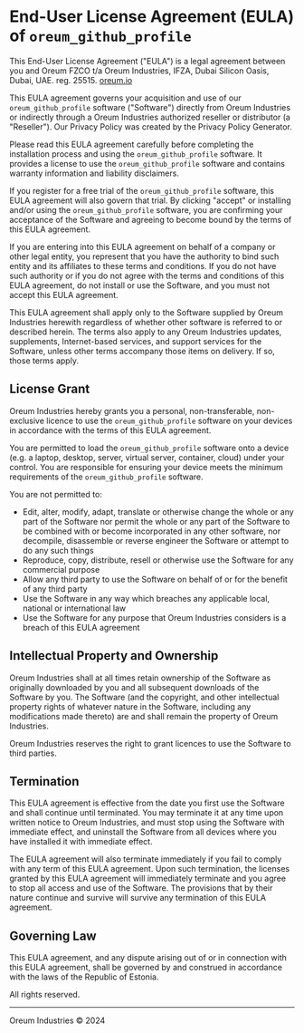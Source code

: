 # End-User License Agreement (EULA) of `oreum_github_profile`

This End-User License Agreement ("EULA") is a legal agreement between you and
Oreum FZCO t/a Oreum Industries, IFZA, Dubai Silicon Oasis, Dubai, UAE. 
reg. 25515. [oreum.io](https://oreum.io)

This EULA agreement governs your acquisition and use of our `oreum_github_profile`
software ("Software") directly from Oreum Industries or indirectly through a Oreum Industries
authorized reseller or distributor (a "Reseller"). Our Privacy Policy was
created by the Privacy Policy Generator.

Please read this EULA agreement carefully before completing the installation
process and using the `oreum_github_profile` software. It provides a license to use the
`oreum_github_profile` software and contains warranty information and liability
disclaimers.

If you register for a free trial of the `oreum_github_profile` software, this EULA
agreement will also govern that trial. By clicking "accept" or installing
and/or using the `oreum_github_profile` software, you are confirming your acceptance of
the Software and agreeing to become bound by the terms of this EULA agreement.

If you are entering into this EULA agreement on behalf of a company or other
legal entity, you represent that you have the authority to bind such entity and
its affiliates to these terms and conditions. If you do not have such authority
or if you do not agree with the terms and conditions of this EULA agreement, do
not install or use the Software, and you must not accept this EULA agreement.

This EULA agreement shall apply only to the Software supplied by Oreum Industries
herewith regardless of whether other software is referred to or described
herein. The terms also apply to any Oreum Industries updates, supplements,
Internet-based services, and support services for the Software, unless other
terms accompany those items on delivery. If so, those terms apply.

## License Grant

Oreum Industries hereby grants you a personal, non-transferable, non-exclusive licence
to use the `oreum_github_profile` software on your devices in accordance with the terms
of this EULA agreement.

You are permitted to load the `oreum_github_profile` software onto a device (e.g. a
laptop, desktop, server, virtual server, container, cloud) under your control.
You are responsible for ensuring your device meets the minimum requirements of
the `oreum_github_profile` software.

You are not permitted to:

+ Edit, alter, modify, adapt, translate or otherwise change the whole or any
part of the Software nor permit the whole or any part of the Software to be
combined with or become incorporated in any other software, nor decompile,
disassemble or reverse engineer the Software or attempt to do any such things
+ Reproduce, copy, distribute, resell or otherwise use the Software for any
commercial purpose
+ Allow any third party to use the Software on behalf of or for the benefit of
any third party
+ Use the Software in any way which breaches any applicable local, national or
international law
+ Use the Software for any purpose that Oreum Industries considers is a breach of this
EULA agreement

## Intellectual Property and Ownership

Oreum Industries shall at all times retain ownership of the Software as originally
downloaded by you and all subsequent downloads of the Software by you. The
Software (and the copyright, and other intellectual property rights of whatever
nature in the Software, including any modifications made thereto) are and shall
remain the property of Oreum Industries.

Oreum Industries reserves the right to grant licences to use the Software to third
parties.

## Termination

This EULA agreement is effective from the date you first use the Software and
shall continue until terminated. You may terminate it at any time upon written
notice to Oreum Industries, and must stop using the Software with immediate effect, and
uninstall the Software from all devices where you have installed it with
immediate effect.

The EULA agreement will also terminate immediately if you fail to comply with
any term of this EULA agreement. Upon such termination, the licenses granted by
this EULA agreement will immediately terminate and you agree to stop all access
and use of the Software. The provisions that by their nature continue and
survive will survive any termination of this EULA agreement.

## Governing Law

This EULA agreement, and any dispute arising out of or in connection with this
EULA agreement, shall be governed by and construed in accordance with the laws
of the Republic of Estonia.

All rights reserved.

---
Oreum Industries &copy; 2024
